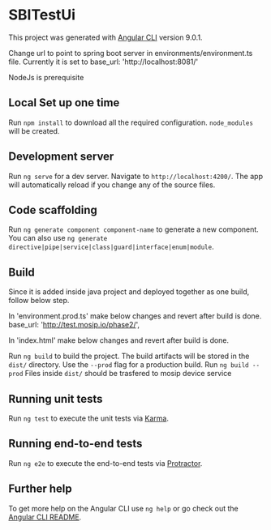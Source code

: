# SBITestUi

This project was generated with [Angular CLI](https://github.com/angular/angular-cli) version 9.0.1.

Change url to point to spring boot server in environments/environment.ts file. Currently it is set to base_url: 'http://localhost:8081/'

NodeJs is prerequisite

## Local Set up one time

Run `npm install` to download all the required configuration. `node_modules` will be created.

## Development server

Run `ng serve` for a dev server. Navigate to `http://localhost:4200/`. The app will automatically reload if you change any of the source files.

## Code scaffolding

Run `ng generate component component-name` to generate a new component. You can also use `ng generate directive|pipe|service|class|guard|interface|enum|module`.

## Build

Since it is added inside java project and deployed together as one build, follow below step.

In 'environment.prod.ts' make below changes and revert after build is done.
base_url: 'http://test.mosip.io/phase2/',

In 'index.html' make below changes and revert after build is done.
 <base href="/phase2/">

Run `ng build` to build the project. The build artifacts will be stored in the `dist/` directory. Use the `--prod` flag for a production build.
Run `ng build --prod`
Files inside `dist/` should be trasfered to mosip device service 

## Running unit tests

Run `ng test` to execute the unit tests via [Karma](https://karma-runner.github.io).

## Running end-to-end tests

Run `ng e2e` to execute the end-to-end tests via [Protractor](http://www.protractortest.org/).

## Further help

To get more help on the Angular CLI use `ng help` or go check out the [Angular CLI README](https://github.com/angular/angular-cli/blob/master/README.md).

